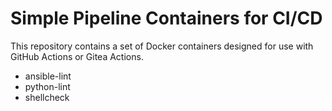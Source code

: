 # Simple Pipeline Containers for CI/CD

This repository contains a set of Docker containers designed for use with GitHub Actions or Gitea Actions.

 - ansible-lint
 - python-lint
 - shellcheck
